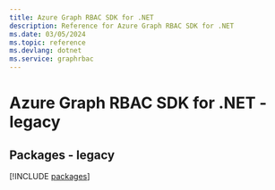 ```yaml
---
title: Azure Graph RBAC SDK for .NET
description: Reference for Azure Graph RBAC SDK for .NET
ms.date: 03/05/2024
ms.topic: reference
ms.devlang: dotnet
ms.service: graphrbac
---
```

# Azure Graph RBAC SDK for .NET - legacy
## Packages - legacy
[!INCLUDE [packages](graph-rbac-index.md)]
